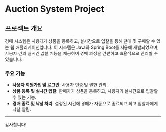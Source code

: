 # Auction System Project

## 프로젝트 개요
경매 시스템은 사용자가 상품을 등록하고, 실시간으로 입찰을 통해 판매 및 구매할 수 있는 웹 애플리케이션입니다. 이 시스템은 Java와 Spring Boot를 사용해 개발되었으며, 사용자 간의 실시간 입찰 기능을 제공하여 경매 과정을 간편하고 효율적으로 관리할 수 있습니다.

### 주요 기능
- **사용자 회원가입 및 로그인**: 사용자 인증 및 권한 관리.
- **상품 등록 및 실시간 입찰**: 판매자가 상품을 등록하고, 사용자가 실시간으로 입찰할 수 있는 기능.
- **경매 종료 및 낙찰 처리**: 설정된 시간에 경매가 자동으로 종료되고 최고 입찰자에게 낙찰 알림.

---

감사합니다!
